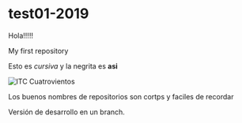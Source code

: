 # test01-2019
Hola!!!!!




My first repository


Esto es _cursiva_ y la negrita es **asi**

![ITC Cuatrovientos](http://www.cuatrovientos.org/images/logo2.png)

Los buenos nombres de repositorios son cortps y faciles de recordar



Versión de desarrollo en un branch. 
